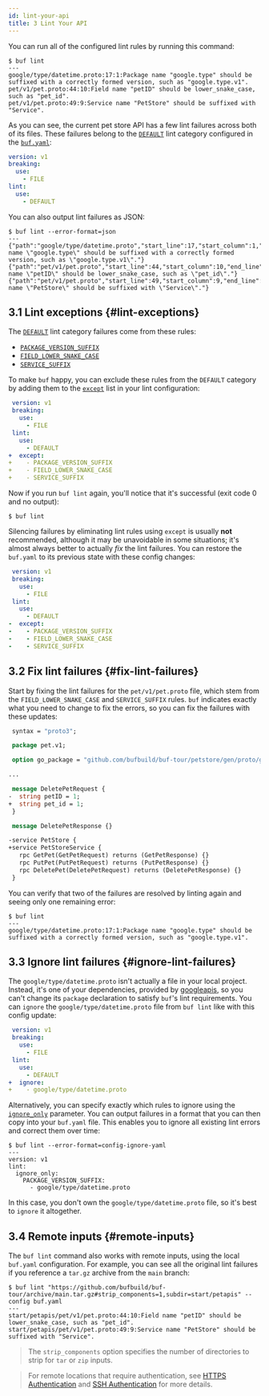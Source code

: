 ```yaml
---
id: lint-your-api
title: 3 Lint Your API
---
```


You can run all of the configured lint rules by running this command:

```terminal
$ buf lint
---
google/type/datetime.proto:17:1:Package name "google.type" should be suffixed with a correctly formed version, such as "google.type.v1".
pet/v1/pet.proto:44:10:Field name "petID" should be lower_snake_case, such as "pet_id".
pet/v1/pet.proto:49:9:Service name "PetStore" should be suffixed with "Service".
```

As you can see, the current pet store API has a few lint failures across both of
its files. These failures belong to the [`DEFAULT`](../lint/rules.md#default)
lint category configured in the [`buf.yaml`](../configuration/v1/buf-yaml.md):

```yaml title="buf.yaml"
version: v1
breaking:
  use:
    - FILE
lint:
  use:
    - DEFAULT
```

You can also output lint failures as JSON:

```terminal
$ buf lint --error-format=json
---
{"path":"google/type/datetime.proto","start_line":17,"start_column":1,"end_line":17,"end_column":21,"type":"PACKAGE_VERSION_SUFFIX","message":"Package name \"google.type\" should be suffixed with a correctly formed version, such as \"google.type.v1\"."}
{"path":"pet/v1/pet.proto","start_line":44,"start_column":10,"end_line":44,"end_column":15,"type":"FIELD_LOWER_SNAKE_CASE","message":"Field name \"petID\" should be lower_snake_case, such as \"pet_id\"."}
{"path":"pet/v1/pet.proto","start_line":49,"start_column":9,"end_line":49,"end_column":17,"type":"SERVICE_SUFFIX","message":"Service name \"PetStore\" should be suffixed with \"Service\"."}
```

## 3.1 Lint exceptions {#lint-exceptions}

The [`DEFAULT`](/lint/rules#default) lint category failures come from these
rules:

- [`PACKAGE_VERSION_SUFFIX`](../lint/rules.md#package_version_suffix)
- [`FIELD_LOWER_SNAKE_CASE`](../lint/rules.md#field_lower_snake_case)
- [`SERVICE_SUFFIX`](../lint/rules.md#service_suffix)

To make `buf` happy, you can exclude these rules from the `DEFAULT` category by
adding them to the [`except`](/lint/configuration#except) list in your lint
configuration:

```yaml title="buf.yaml" {5-8}
 version: v1
 breaking:
   use:
     - FILE
 lint:
   use:
     - DEFAULT
+  except:
+    - PACKAGE_VERSION_SUFFIX
+    - FIELD_LOWER_SNAKE_CASE
+    - SERVICE_SUFFIX
```

Now if you run `buf lint` again, you'll notice that it's successful (exit code 0
and no output):

```terminal
$ buf lint
```

Silencing failures by eliminating lint rules using `except` is usually **not**
recommended, although it may be unavoidable in some situations; it's almost
always better to actually _fix_ the lint failures. You can restore the
`buf.yaml` to its previous state with these config changes:

```yaml title="buf.yaml" {5-8}
 version: v1
 breaking:
   use:
     - FILE
 lint:
   use:
     - DEFAULT
-  except:
-    - PACKAGE_VERSION_SUFFIX
-    - FIELD_LOWER_SNAKE_CASE
-    - SERVICE_SUFFIX
```

## 3.2 Fix lint failures {#fix-lint-failures}

Start by fixing the lint failures for the `pet/v1/pet.proto` file, which stem
from the `FIELD_LOWER_SNAKE_CASE` and `SERVICE_SUFFIX` rules. `buf` indicates
exactly what you need to change to fix the errors, so you can fix the failures
with these updates:

```protobuf title="pet/v1/pet.proto" {10-11,16-17}
 syntax = "proto3";

 package pet.v1;

 option go_package = "github.com/bufbuild/buf-tour/petstore/gen/proto/go/pet/v1;petv1";

...

 message DeletePetRequest {
-  string petID = 1;
+  string pet_id = 1;
 }

 message DeletePetResponse {}

-service PetStore {
+service PetStoreService {
   rpc GetPet(GetPetRequest) returns (GetPetResponse) {}
   rpc PutPet(PutPetRequest) returns (PutPetResponse) {}
   rpc DeletePet(DeletePetRequest) returns (DeletePetResponse) {}
 }
```

You can verify that two of the failures are resolved by linting again and seeing
only one remaining error:

```terminal
$ buf lint
---
google/type/datetime.proto:17:1:Package name "google.type" should be suffixed with a correctly formed version, such as "google.type.v1".
```

## 3.3 Ignore lint failures {#ignore-lint-failures}

The `google/type/datetime.proto` isn't actually a file in your local project.
Instead, it's one of your dependencies, provided by
[googleapis](https://buf.build/googleapis/googleapis), so you can't change its
`package` declaration to satisfy `buf`'s lint requirements. You can `ignore` the
`google/type/datetime.proto` file from `buf lint` like with this config update:

```yaml title="buf.yaml" {5-6}
 version: v1
 breaking:
   use:
     - FILE
 lint:
   use:
     - DEFAULT
+  ignore:
+    - google/type/datetime.proto
```

Alternatively, you can specify exactly which rules to ignore using the
[`ignore_only`](/lint/configuration#ignore_only) parameter. You can output
failures in a format that you can then copy into your `buf.yaml` file. This
enables you to ignore all existing lint errors and correct them over time:

```terminal
$ buf lint --error-format=config-ignore-yaml
---
version: v1
lint:
  ignore_only:
    PACKAGE_VERSION_SUFFIX:
      - google/type/datetime.proto
```

In this case, you don't own the `google/type/datetime.proto` file, so it's best
to `ignore` it altogether.

## 3.4 Remote inputs {#remote-inputs}

The `buf lint` command also works with remote inputs, using the local `buf.yaml`
configuration. For example, you can see all the original lint failures if you
reference a `tar.gz` archive from the `main` branch:

```terminal
$ buf lint "https://github.com/bufbuild/buf-tour/archive/main.tar.gz#strip_components=1,subdir=start/petapis" --config buf.yaml
---
start/petapis/pet/v1/pet.proto:44:10:Field name "petID" should be lower_snake_case, such as "pet_id".
start/petapis/pet/v1/pet.proto:49:9:Service name "PetStore" should be suffixed with "Service".
```

> The `strip_components` option specifies the number of directories to strip for
> `tar` or `zip` inputs.

> For remote locations that require authentication, see
> [HTTPS Authentication](../reference/inputs.md#https) and
> [SSH Authentication](../reference/inputs.md#ssh) for more details.
